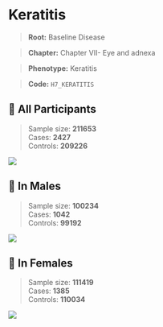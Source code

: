 # Keratitis

> **Root:** Baseline Disease  

> **Chapter:** Chapter VII- Eye and adnexa  

> **Phenotype:** Keratitis  

> **Code:** `H7_KERATITIS`

## 🧪 All Participants  
> Sample size: **211653**  
> Cases: **2427**  
> Controls: **209226**
<img src="/Disease/Figures/ALL/Incidence/H7_KERATITIS.png"/>
<CsvTable src="/Disease/Data/ALL/Incidence/COX_H7_KERATITIS.csv" label="🔍 View full results" />

## 👨 In Males  
> Sample size: **100234**  
> Cases: **1042**  
> Controls: **99192**
<img src="/Disease/Figures/Male/Incidence/H7_KERATITIS.png"/>
<CsvTable src="/Disease/Data/Male/Incidence/COX_H7_KERATITIS.csv" label="🔍 View full results" />

## 👩 In Females  
> Sample size: **111419**  
> Cases: **1385**  
> Controls: **110034**
<img src="/Disease/Figures/Female/Incidence/H7_KERATITIS.png"/>
<CsvTable src="/Disease/Data/Female/Incidence/COX_H7_KERATITIS.csv" label="🔍 View full results" />
